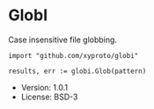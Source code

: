 # GlobI

Case insensitive file globbing.

```
import "github.com/xyproto/globi"

results, err := globi.Glob(pattern)
```

* Version: 1.0.1
* License: BSD-3

